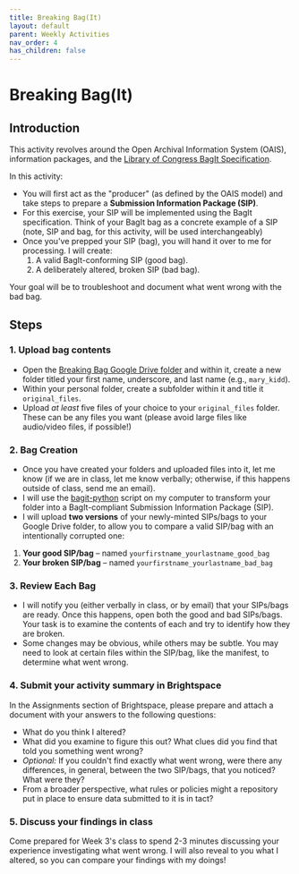 ```yaml
---
title: Breaking Bag(It)
layout: default
parent: Weekly Activities
nav_order: 4
has_children: false
---
```


# Breaking Bag(It)

## Introduction
This activity revolves around the Open Archival Information System (OAIS), information packages, and the [Library of Congress BagIt Specification](https://datatracker.ietf.org/doc/html/rfc8493).

In this activity:
- You will first act as the "producer" (as defined by the OAIS model) and take steps to prepare a **Submission Information Package (SIP)**.
- For this exercise, your SIP will be implemented using the BagIt specification. Think of your BagIt bag as a concrete example of a SIP (note, SIP and bag, for this activity, will be used interchangeably)
- Once you've prepped your SIP (bag), you will hand it over to me for processing. I will create:
  1. A valid BagIt-conforming SIP (good bag).
  2. A deliberately altered, broken SIP (bad bag).

Your goal will be to troubleshoot and document what went wrong with the bad bag.

## Steps

### 1. Upload bag contents

- Open the [Breaking Bag Google Drive folder](https://drive.google.com/drive/folders/1U1Va5o9ksyrg5yBtqL8RAOe5Y8OttCwX?usp=sharing) and within it, create a new folder titled your first name, underscore, and last name (e.g., `mary_kidd`).
- Within your personal folder, create a subfolder within it and title it `original_files`.
- Upload _at least_ five files of your choice to your `original_files` folder. These can be any files you want (please avoid large files like audio/video files, if possible!)

### 2. Bag Creation

- Once you have created your folders and uploaded files into it, let me know (if we are in class, let me know verbally; otherwise, if this happens outside of class, send me an email).
- I will use the [bagit-python](https://github.com/LibraryOfCongress/bagit-python) script on my computer to transform your folder into a BagIt-compliant Submission Information Package (SIP).
- I will upload **two versions** of your newly-minted SIPs/bags to your Google Drive folder, to allow you to compare a valid SIP/bag with an intentionally corrupted one:
1. **Your good SIP/bag** – named `yourfirstname_yourlastname_good_bag`
2. **Your broken SIP/bag** – named `yourfirstname_yourlastname_bad_bag`

### 3. Review Each Bag
- I will notify you (either verbally in class, or by email) that your SIPs/bags are ready. Once this happens, open both the good and bad SIPs/bags. Your task is to examine the contents of each and try to identify how they are broken.
- Some changes may be obvious, while others may be subtle. You may need to look at certain files within the SIP/bag, like the manifest, to determine what went wrong.

### 4. Submit your activity summary in Brightspace

In the Assignments section of Brightspace, please prepare and attach a document with your answers to the following questions:
- What do you think I altered?
- What did you examine to figure this out? What clues did you find that told you something went wrong?
- _Optional:_ If you couldn't find exactly what went wrong, were there any differences, in general, between the two SIP/bags, that you noticed? What were they?
- From a broader perspective, what rules or policies might a repository put in place to ensure data submitted to it is in tact?

### 5. Discuss your findings in class

Come prepared for Week 3's class to spend 2-3 minutes discussing your experience investigating what went wrong. I will also reveal to you what I altered, so you can compare your findings with my doings!